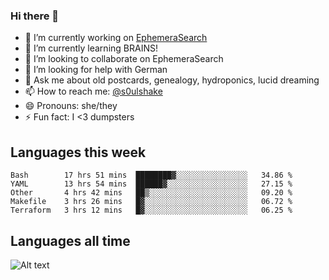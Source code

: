 ### Hi there 👋

<!--
**soulshake/soulshake** is a ✨ _special_ ✨ repository because its `README.md` (this file) appears on your GitHub profile.

Here are some ideas to get you started:

- 🔭 I’m currently working on ...
- 🌱 I’m currently learning ...
- 👯 I’m looking to collaborate on ...
- 🤔 I’m looking for help with ...
- 💬 Ask me about ...
- 📫 How to reach me: ...
- 😄 Pronouns: ...
- ⚡ Fun fact: ...
-->


- 🔭 I’m currently working on [EphemeraSearch](https://www.ephemerasearch.com/)
- 🌱 I’m currently learning BRAINS!
- 👯 I’m looking to collaborate on EphemeraSearch
- 🤔 I’m looking for help with German
- 💬 Ask me about old postcards, genealogy, hydroponics, lucid dreaming
- 📫 How to reach me: [@s0ulshake](https://twitter.com/soulshake)
- 😄 Pronouns: she/they
- ⚡ Fun fact: I <3 dumpsters

## Languages this week

<!--START_SECTION:waka-->
```text
Bash        17 hrs 51 mins  ████████▓░░░░░░░░░░░░░░░░   34.86 % 
YAML        13 hrs 54 mins  ██████▓░░░░░░░░░░░░░░░░░░   27.15 % 
Other       4 hrs 42 mins   ██▒░░░░░░░░░░░░░░░░░░░░░░   09.20 % 
Makefile    3 hrs 26 mins   █▓░░░░░░░░░░░░░░░░░░░░░░░   06.72 % 
Terraform   3 hrs 12 mins   █▓░░░░░░░░░░░░░░░░░░░░░░░   06.25 % 
```
<!--END_SECTION:waka-->

## Languages all time
![Alt text](https://wakatime.com/share/@aj/6aa10b67-a5e9-4fb1-acaf-8692f4385172.svg)
